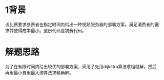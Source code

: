 <h1>1背景</h1>
该比赛要求参赛者在指定时间内给出一种视频服务器的部署方案，满足消费者的需求并使得成本最小。这份代码是初赛代码。

<h1>解题思路</h1>
为了在有限时间内给出较优的部署方案，采用了先用dijkstra算法求粗糙解，然后再用最小费用最大流算法求精确解。
